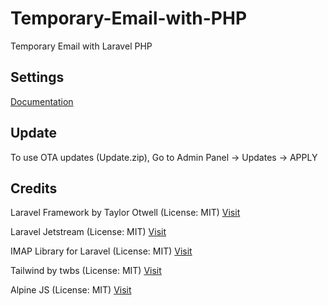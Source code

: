 # Temporary-Email-with-PHP
Temporary Email with Laravel PHP

## Settings
[Documentation](https://docs.tmail.thehp.in/)

## Update
To use OTA updates (Update.zip), Go to Admin Panel -> Updates -> APPLY

## Credits
Laravel Framework by Taylor Otwell (License: MIT) [Visit](https://laravel.com/)

Laravel Jetstream (License: MIT) [Visit](https://github.com/laravel/jetstream)

IMAP Library for Laravel (License: MIT) [Visit](https://github.com/ddeboer/imap)

Tailwind by twbs (License: MIT) [Visit](https://github.com/tailwindlabs/tailwindcss)

Alpine JS (License: MIT) [Visit](https://github.com/alpinejs/alpine)
